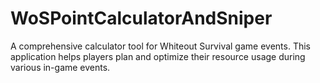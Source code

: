 # WoSPointCalculatorAndSniper
A comprehensive calculator tool for Whiteout Survival game events. This application helps players plan and optimize their resource usage during various in-game events.
